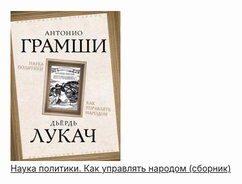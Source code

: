 ![](Наука%20политики.%20Как%20управлять%20народом%20(сборник).jpg)  
[Наука политики. Как управлять народом (сборник)](Наука%20политики.%20Как%20управлять%20народом%20(сборник).md)
